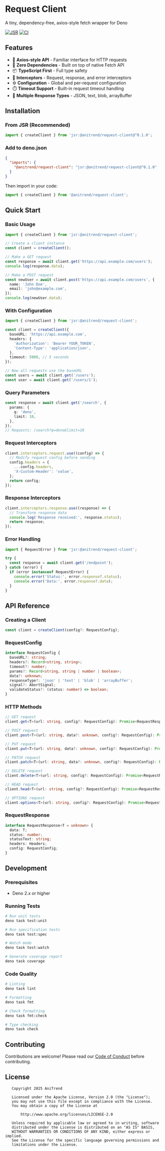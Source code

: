 # Request Client

A tiny, dependency-free, axios-style fetch wrapper for Deno

[![JSR](https://jsr.io/badges/@anitrend/request-client)](https://jsr.io/@anitrend/request-client)
[![CI](https://github.com/AniTrend/request-client/actions/workflows/ci.yml/badge.svg)](https://github.com/AniTrend/request-client/actions/workflows/ci.yml)

## Features

- 🚀 **Axios-style API** - Familiar interface for HTTP requests
- 🎯 **Zero Dependencies** - Built on top of native Fetch API
- 📦 **TypeScript First** - Full type safety
- 🔄 **Interceptors** - Request, response, and error interceptors
- ⚙️ **Configuration** - Global and per-request configuration
- ⏱️ **Timeout Support** - Built-in request timeout handling
- 🎨 **Multiple Response Types** - JSON, text, blob, arrayBuffer

## Installation

### From JSR (Recommended)

```typescript
import { createClient } from 'jsr:@anitrend/request-client@^0.1.0';
```

### Add to deno.json

```json
{
  "imports": {
    "@anitrend/request-client": "jsr:@anitrend/request-client@^0.1.0"
  }
}
```

Then import in your code:

```typescript
import { createClient } from '@anitrend/request-client';
```

## Quick Start

### Basic Usage

```typescript
import { createClient } from 'jsr:@anitrend/request-client';

// Create a client instance
const client = createClient();

// Make a GET request
const response = await client.get('https://api.example.com/users');
console.log(response.data);

// Make a POST request
const newUser = await client.post('https://api.example.com/users', {
  name: 'John Doe',
  email: 'john@example.com',
});
console.log(newUser.data);
```

### With Configuration

```typescript
import { createClient } from 'jsr:@anitrend/request-client';

const client = createClient({
  baseURL: 'https://api.example.com',
  headers: {
    'Authorization': 'Bearer YOUR_TOKEN',
    'Content-Type': 'application/json',
  },
  timeout: 5000, // 5 seconds
});

// Now all requests use the baseURL
const users = await client.get('/users');
const user = await client.get('/users/1');
```

### Query Parameters

```typescript
const response = await client.get('/search', {
  params: {
    q: 'deno',
    limit: 10,
  },
});
// Requests: /search?q=deno&limit=10
```

### Request Interceptors

```typescript
client.interceptors.request.use((config) => {
  // Modify request config before sending
  config.headers = {
    ...config.headers,
    'X-Custom-Header': 'value',
  };
  return config;
});
```

### Response Interceptors

```typescript
client.interceptors.response.use((response) => {
  // Transform response data
  console.log('Response received:', response.status);
  return response;
});
```

### Error Handling

```typescript
import { RequestError } from 'jsr:@anitrend/request-client';

try {
  const response = await client.get('/endpoint');
} catch (error) {
  if (error instanceof RequestError) {
    console.error('Status:', error.response?.status);
    console.error('Data:', error.response?.data);
  }
}
```

## API Reference

### Creating a Client

```typescript
const client = createClient(config?: RequestConfig);
```

### RequestConfig

```typescript
interface RequestConfig {
  baseURL?: string;
  headers?: Record<string, string>;
  timeout?: number;
  params?: Record<string, string | number | boolean>;
  data?: unknown;
  responseType?: 'json' | 'text' | 'blob' | 'arrayBuffer';
  signal?: AbortSignal;
  validateStatus?: (status: number) => boolean;
}
```

### HTTP Methods

```typescript
// GET request
client.get<T>(url: string, config?: RequestConfig): Promise<RequestResponse<T>>

// POST request
client.post<T>(url: string, data?: unknown, config?: RequestConfig): Promise<RequestResponse<T>>

// PUT request
client.put<T>(url: string, data?: unknown, config?: RequestConfig): Promise<RequestResponse<T>>

// PATCH request
client.patch<T>(url: string, data?: unknown, config?: RequestConfig): Promise<RequestResponse<T>>

// DELETE request
client.delete<T>(url: string, config?: RequestConfig): Promise<RequestResponse<T>>

// HEAD request
client.head<T>(url: string, config?: RequestConfig): Promise<RequestResponse<T>>

// OPTIONS request
client.options<T>(url: string, config?: RequestConfig): Promise<RequestResponse<T>>
```

### RequestResponse

```typescript
interface RequestResponse<T = unknown> {
  data: T;
  status: number;
  statusText: string;
  headers: Headers;
  config: RequestConfig;
}
```

## Development

### Prerequisites

- Deno 2.x or higher

### Running Tests

```bash
# Run unit tests
deno task test:unit

# Run specification tests
deno task test:spec

# Watch mode
deno task test:watch

# Generate coverage report
deno task coverage
```

### Code Quality

```bash
# Linting
deno task lint

# Formatting
deno task fmt

# Check formatting
deno task fmt:check

# Type checking
deno task check
```

## Contributing

Contributions are welcome! Please read our [Code of Conduct](CODE_OF_CONDUCT.md) before contributing.

## License
```
   Copyright 2025 AniTrend

   Licensed under the Apache License, Version 2.0 (the "License");
   you may not use this file except in compliance with the License.
   You may obtain a copy of the License at

       http://www.apache.org/licenses/LICENSE-2.0

   Unless required by applicable law or agreed to in writing, software
   distributed under the License is distributed on an "AS IS" BASIS,
   WITHOUT WARRANTIES OR CONDITIONS OF ANY KIND, either express or implied.
   See the License for the specific language governing permissions and
   limitations under the License.
```
